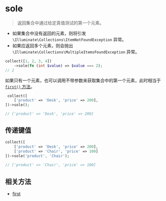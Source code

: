 # sole

> 返回集合中通过给定真值测试的第一个元素。

- 如果集合中没有返回的元素，则将引发 `\Illuminate\Collections\ItemNotFoundException` 异常。
- 如果应返回多个元素，则会抛出 `\Illuminate\Collections\MultipleItemsFoundException` 异常。

```php
collect([1, 2, 3, 4])
    ->sole(fn (int $value) => $value === 2);
// 2
```

如果只有一个元素，也可以调用不带参数来获取集合中的第一个元素，此时相当于 [`first()` 方法](first.md)。

```php
 collect([
    ['product' => 'Desk', 'price' => 200],
])->sole();

// ['product' => 'Desk', 'price' => 200]
```

## 传递键值

```php
collect([
    ['product' => 'Desk', 'price' => 200],
    ['product' => 'Chair', 'price' => 100]
])->sole('product', 'Chair');
 
// ['product' => 'Chair', 'price' => 100]
```

## 相关方法

- [first](first.md)
